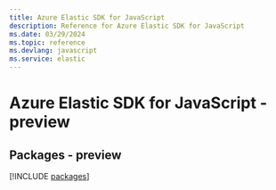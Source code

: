 ```yaml
---
title: Azure Elastic SDK for JavaScript
description: Reference for Azure Elastic SDK for JavaScript
ms.date: 03/29/2024
ms.topic: reference
ms.devlang: javascript
ms.service: elastic
---
```

# Azure Elastic SDK for JavaScript - preview
## Packages - preview
[!INCLUDE [packages](elastic-index.md)]